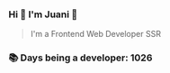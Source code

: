 ### Hi 👋 I&#39;m Juani 🦁

> I&#39;m a Frontend Web Developer SSR

### 📚 Days being a developer: 1026
